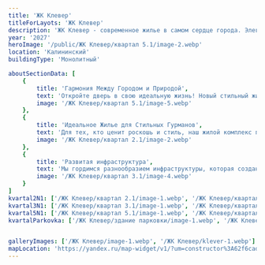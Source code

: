 ```yaml
---
title: 'ЖК Клевер'
titleForLayots: 'ЖК Клевер'
description: 'ЖК Клевер - современное жилье в самом сердце города. Элегантный дизайн, удобное расположение, разнообразная инфраструктура и природные зоны делают его идеальным выбором для комфортной и стильной жизни.'
year: '2027'
heroImage: '/public/ЖК Клевер/квартал 5.1/image-2.webp'
location: 'Калининский'
buildingType: 'Монолитный'

aboutSectionData: [
    {
        title: 'Гармония Между Городом и Природой',
        text: 'Откройте дверь в свою идеальную жизнь! Новый стильный жилой комплекс — ваш личный рай! Комфорт, уют, и безграничные возможности ждут вас здесь! Наши улицы — путь к счастью, наши дворы — оазис умиротворения! Инфраструктура, которая удовлетворит все ваши потребности! Выберите комфортное место проживания, выберите наш жилой комплекс!»',
        image: '/ЖК Клевер/квартал 5.1/image-5.webp'
    },
    {
        title: 'Идеальное Жилье для Стильных Гурманов',
        text: 'Для тех, кто ценит роскошь и стиль, наш жилой комплекс предлагает идеальное жилье. Особенности включают современную архитектуру с уникальным и и и элегантным дизайном, который добавляет шарма и индивидуальности вашему пространству.',
        image: '/ЖК Клевер/квартал 2.1/image-2.webp'
    },
    {
        title: 'Развитая инфраструктура',
        text: 'Мы гордимся разнообразием инфраструктуры, которая создана и продолжает развиваться вокруг нашего комплекса. Рестораны, кафе, фитнес-центры и парки - здесь есть все, чтобы удовлетворить ваши потребности и желания.',
        image: '/ЖК Клевер/квартал 3.1/image-4.webp'
    }
]
kvartal2N1: ['/ЖК Клевер/квартал 2.1/image-1.webp', '/ЖК Клевер/квартал 2.1/image-2.webp', '/ЖК Клевер/квартал 2.1/image-3.webp', '/ЖК Клевер/квартал 2.1/image-4.webp', '/ЖК Клевер/квартал 2.1/image-5.webp']
kvartal3N1: ['/ЖК Клевер/квартал 3.1/image-1.webp', '/ЖК Клевер/квартал 3.1/image-2.webp', '/ЖК Клевер/квартал 3.1/image-3.webp', '/ЖК Клевер/квартал 3.1/image-4.webp', '/ЖК Клевер/квартал 3.1/image-5.webp',]
kvartal5N1: ['/ЖК Клевер/квартал 5.1/image-1.webp', '/ЖК Клевер/квартал 5.1/image-2.webp', '/ЖК Клевер/квартал 5.1/image-3.webp', '/ЖК Клевер/квартал 5.1/image-4.webp', '/ЖК Клевер/квартал 5.1/image-5.webp']
kvartalParkovka: ['/ЖК Клевер/здание парковки/image-1.webp', '/ЖК Клевер/здание парковки/image-2.webp', '/ЖК Клевер/здание парковки/image-3.webp', '/ЖК Клевер/здание парковки/image-4.webp', '/ЖК Клевер/здание парковки/image-5.webp']


galleryImages: ['/ЖК Клевер/image-1.webp', '/ЖК Клевер/klever-1.webp']
mapLocation: 'https://yandex.ru/map-widget/v1/?um=constructor%3A62f6cad65625e6353ab9bf77cf0eb2922b2f7a5bd5caea85056d84f17775987c&amp;source=constructor'
---
```

